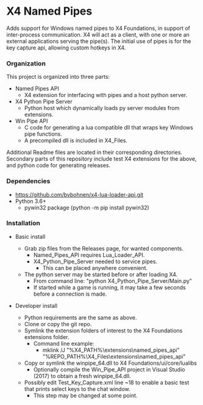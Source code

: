 # X4 Named Pipes
Adds support for Windows named pipes to X4 Foundations, in support of inter-process communication.
X4 will act as a client, with one or more an external applications serving the pipe(s).
The initial use of pipes is for the key capture api, allowing custom hotkeys in X4.

### Organization

This project is organized into three parts:

* Named Pipes API
  - X4 extension for interfacing with pipes and a host python server.
* X4 Python Pipe Server
  - Python host which dynamically loads py server modules from extensions.
* Win Pipe API
  - C code for generating a lua compatible dll that wraps key Windows pipe functions.
  - A precompiled dll is included in X4_Files.

Additional Readme files are located in their corresponding directories.
Secondary parts of this repository include test X4 extensions for the above, and python code for generating releases.

### Dependencies
* https://github.com/bvbohnen/x4-lua-loader-api.git
* Python 3.6+
  - pywin32 package (python -m pip install pywin32)


### Installation

* Basic install
  - Grab zip files from the Releases page, for wanted components.
    - Named_Pipes_API requires Lua_Loader_API.
    - X4_Python_Pipe_Server needed to service pipes.
      - This can be placed anywhere convenient.
  - The python server may be started before or after loading X4.
    - From command line: "python X4_Python_Pipe_Server/Main.py"
    - If started while a game is running, it may take a few seconds before a connection is made.
 
* Developer install
  - Python requirements are the same as above.
  - Clone or copy the git repo.
  - Symlink the extension folders of interest to the X4 Foundations extensions folder.
    - Command line example:
      - mklink /J "%X4_PATH%\extensions\named_pipes_api" "%REPO_PATH%\X4_Files\extensions\named_pipes_api"
  - Copy or symlink the winpipe_64.dll to X4 Foundations/ui/core/lualibs
    - Optionally compile the Win_Pipe_API project in Visual Studio (2017) to obtain a fresh winpipe_64.dll.
  - Possibly edit Test_Key_Capture.xml line ~18 to enable a basic test that prints select keys to the chat window.
    - This step may be changed at some point.

